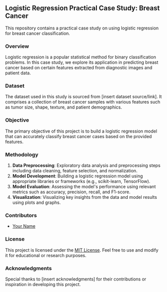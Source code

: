 ## Logistic Regression Practical Case Study: Breast Cancer

This repository contains a practical case study on using logistic regression for breast cancer classification.

### Overview
Logistic regression is a popular statistical method for binary classification problems. In this case study, we explore its application in predicting breast cancer based on certain features extracted from diagnostic images and patient data.

### Dataset
The dataset used in this study is sourced from [insert dataset source/link]. It comprises a collection of breast cancer samples with various features such as tumor size, shape, texture, and patient demographics.

### Objective
The primary objective of this project is to build a logistic regression model that can accurately classify breast cancer cases based on the provided features.

### Methodology
1. **Data Preprocessing**: Exploratory data analysis and preprocessing steps including data cleaning, feature selection, and normalization.
2. **Model Development**: Building a logistic regression model using appropriate libraries or frameworks (e.g., scikit-learn, TensorFlow).
3. **Model Evaluation**: Assessing the model's performance using relevant metrics such as accuracy, precision, recall, and F1-score.
4. **Visualization**: Visualizing key insights from the data and model results using plots and graphs.




### Contributors
- [Your Name](https://github.com/IsmailKallab)

### License
This project is licensed under the [MIT License](LICENSE). Feel free to use and modify it for educational or research purposes.

### Acknowledgments
Special thanks to [insert acknowledgments] for their contributions or inspiration in developing this project.
